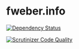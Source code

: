 fweber.info
===========

[![Dependency Status](https://www.versioneye.com/user/projects/55279efa2ced4f581600059a/badge.svg?style=flat)](https://www.versioneye.com/user/projects/55279efa2ced4f581600059a)

[![Scrutinizer Code Quality](https://scrutinizer-ci.com/g/fweber-de/fweber.info/badges/quality-score.png?b=master)](https://scrutinizer-ci.com/g/fweber-de/fweber.info/?branch=master)

